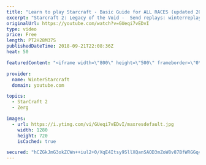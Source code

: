 ```yaml
---
title: "Learn to play Starcraft - Basic Guide for ALL RACES (updated 2017) #2"
excerpt: "Starcraft 2: Legacy of the Void -  Send replays: winterreplays@gmail.com ( -- Watch live at https://www.twitch.tv/wintergaming"
originalUrl: https://youtube.com/watch?v=GUeqi7vEDvI
type: video
price: Free
length: PT2H28M37S
publishedDateTime: 2018-09-21T22:08:36Z
heat: 50

featuredContent: "<iframe width=\"800\" height=\"500\" frameborder=\"0\" src=\"https://www.youtube.com/embed/GUeqi7vEDvI\" allow=\"accelerometer; autoplay; encrypted-media; gyroscope; picture-in-picture\" allowfullscreen></iframe>"

provider:
  name: WinterStarcraft
  domain: youtube.com

topics:
  - StarCraft 2
  - Zerg

images:
  - url: https://i.ytimg.com/vi/GUeqi7vEDvI/maxresdefault.jpg
    width: 1280
    height: 720
    isCached: true

secured: "hCZGkJmG3okZCWn++iul2+0/XqE4Itsy9SllXQanSAOD3mZoW8v87BfWRGGq4Kq1X4TME7SPdjgbLLebmHwZ7r1xLYepumdaMqDHZALl7/zQVClSEHTUg2ZQMW/VGnj4aiP5IWaOYUyEdZqOz9HQw204m3N54iWZYlUqk+1zNYAp49G3WSqco+vqyZd9/wMsWADqYXoTRoiZkfIf7pe4Sb+9zJ9YRIhW+HN3uxjNBu++rNk740Nr+27F8tZ2RfdVJR6CS+r65mRpPMrhKpY7EF8ant+UhnJPK/eYTvo43OERjW5dCUEjmthLltLTTuzFdzN5plmJIdoeuoJDumanjkxQWh9PbvAX99xH4DDIx4/I68iwDfuV8xroRMM+3PP+5ywV0Pp8epFrVswKNlHXcAM5OyPYz1+T8whJCgPO9uQ=;A2g8OUpDmbO+QjKj3mhPrw=="
---
```


